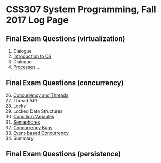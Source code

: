 # CSS307 System Programming, Fall 2017 Log Page

## Final Exam Questions (virtualization)

1. Dialogue
2. [Introduction to OS](ch02.md)
3. Dialogue
4. [Processes](ch04.md)
...

## Final Exam Questions (concurrency)

26. [Concurrency and Threads](ch26.md)
27. Thread API
28. [Locks](ch28.md)
29. Locked Data Structures
30. [Condition Variables](ch30.md)
31. [Semaphores](ch31.md)
32. [Concurrency Bugs](ch32.md)
33. [Event-based Concurrency](ch33.md)
34. Summary

## Final Exam Questions (persistence)
